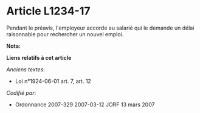 # Article L1234-17

Pendant le préavis, l'employeur accorde au salarié qui le demande un délai raisonnable pour rechercher un nouvel emploi.

**Nota:**



**Liens relatifs à cet article**

_Anciens textes_:

  - Loi n°1924-06-01 art. 7, art. 12

_Codifié par_:

  - Ordonnance 2007-329 2007-03-12 JORF 13 mars 2007
